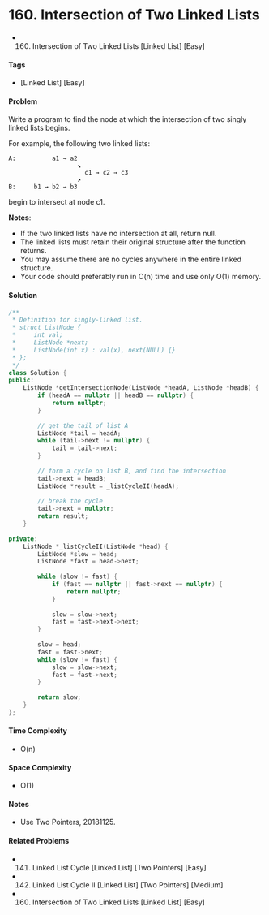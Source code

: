 # 160. Intersection of Two Linked Lists
- 160. Intersection of Two Linked Lists [Linked List] [Easy]

#### Tags
- [Linked List] [Easy]

#### Problem
Write a program to find the node at which the intersection of two singly linked lists begins.

For example, the following two linked lists:

    A:          a1 → a2
                       ↘
                         c1 → c2 → c3
                       ↗            
    B:     b1 → b2 → b3

begin to intersect at node c1.

**Notes**:

- If the two linked lists have no intersection at all, return null.
- The linked lists must retain their original structure after the function returns.
- You may assume there are no cycles anywhere in the entire linked structure.
- Your code should preferably run in O(n) time and use only O(1) memory.

#### Solution
``` C++
/**
 * Definition for singly-linked list.
 * struct ListNode {
 *     int val;
 *     ListNode *next;
 *     ListNode(int x) : val(x), next(NULL) {}
 * };
 */
class Solution {
public:
    ListNode *getIntersectionNode(ListNode *headA, ListNode *headB) {
        if (headA == nullptr || headB == nullptr) {
            return nullptr;
        }
        
        // get the tail of list A
        ListNode *tail = headA;
        while (tail->next != nullptr) {
            tail = tail->next;
        }
        
        // form a cycle on list B, and find the intersection
        tail->next = headB;
        ListNode *result = _listCycleII(headA);
        
        // break the cycle
        tail->next = nullptr;
        return result;
    }
    
private:
    ListNode *_listCycleII(ListNode *head) {
        ListNode *slow = head;
        ListNode *fast = head->next;
        
        while (slow != fast) {
            if (fast == nullptr || fast->next == nullptr) {
                return nullptr;
            }
            
            slow = slow->next;
            fast = fast->next->next;
        }
        
        slow = head;
        fast = fast->next;
        while (slow != fast) {
            slow = slow->next;
            fast = fast->next;
        }
        
        return slow;
    }
};
```

#### Time Complexity
- O(n)

#### Space Complexity
- O(1)

#### Notes
- Use Two Pointers, 20181125.

#### Related Problems
- 141. Linked List Cycle [Linked List] [Two Pointers] [Easy]
- 142. Linked List Cycle II [Linked List] [Two Pointers] [Medium]
- 160. Intersection of Two Linked Lists [Linked List] [Easy]
